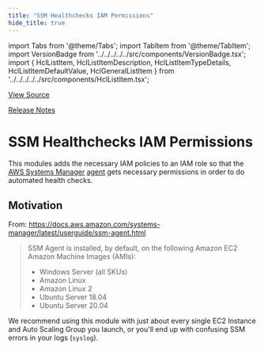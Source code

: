 ```yaml
---
title: "SSM Healthchecks IAM Permissions"
hide_title: true
---
```


import Tabs from '@theme/Tabs';
import TabItem from '@theme/TabItem';
import VersionBadge from '../../../../../src/components/VersionBadge.tsx';
import { HclListItem, HclListItemDescription, HclListItemTypeDetails, HclListItemDefaultValue, HclGeneralListItem } from '../../../../../src/components/HclListItem.tsx';

<a href="https://github.com/gruntwork-io/terraform-aws-security/tree/main/modules%2Fssm-healthchecks-iam-permissions" className="link-button" title="View the source code for this module in GitHub.">View Source</a>

<a href="https://github.com/gruntwork-io/terraform-aws-security/releases?q=" className="link-button" title="Release notes for only the service catalog versions which impacted this service.">Release Notes</a>

# SSM Healthchecks IAM Permissions

This modules adds the necessary IAM policies to an IAM role so that the [AWS Systems Manager](https://docs.aws.amazon.com/systems-manager/latest/userguide/what-is-systems-manager.html) [agent](https://docs.aws.amazon.com/systems-manager/latest/userguide/ssm-agent.html) gets necessary permissions in order to do automated health checks.

## Motivation

From: https://docs.aws.amazon.com/systems-manager/latest/userguide/ssm-agent.html

> SSM Agent is installed, by default, on the following Amazon EC2 Amazon Machine Images (AMIs):
>
> *   Windows Server (all SKUs)
> *   Amazon Linux
> *   Amazon Linux 2
> *   Ubuntu Server 18.04
> *   Ubuntu Server 20.04

We recommend using this module with just about every single EC2 Instance and Auto Scaling Group you launch, or you'll end up with confusing SSM errors in your logs (`syslog`).


<!-- ##DOCS-SOURCER-START
{
  "originalSources": [
    "https://github.com/gruntwork-io/terraform-aws-security/tree/modules%2Fssm-healthchecks-iam-permissions%2Freadme.md",
    "https://github.com/gruntwork-io/terraform-aws-security/tree/modules%2Fssm-healthchecks-iam-permissions%2Fvariables.tf",
    "https://github.com/gruntwork-io/terraform-aws-security/tree/modules%2Fssm-healthchecks-iam-permissions%2Foutputs.tf"
  ],
  "sourcePlugin": "module-catalog-api",
  "hash": "fff8585463237dd5ae888b5184dd63cc"
}
##DOCS-SOURCER-END -->
